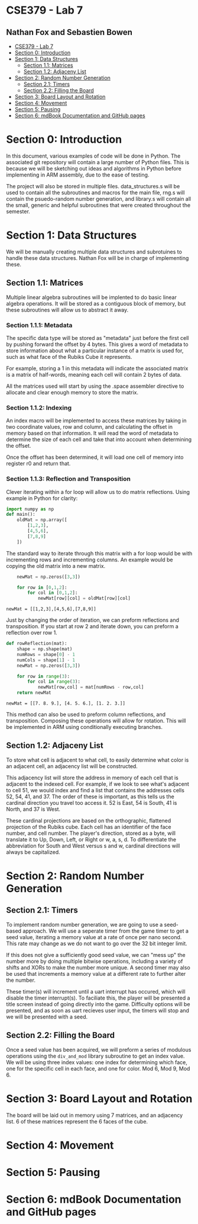 # CSE379 - Lab 7

## Nathan Fox and Sebastien Bowen <!-- omit in toc -->

- [CSE379 - Lab 7](#cse379---lab-7)
- [Section 0: Introduction](#section-0-introduction)
- [Section 1: Data Structures](#section-1-data-structures)
  - [Section 1.1: Matrices](#section-11-matrices)
  - [Section 1.2: Adjaceny List](#section-12-adjaceny-list)
- [Section 2: Random Number Generation](#section-2-random-number-generation)
  - [Section 2.1: Timers](#section-21-timers)
  - [Section 2.2: Filling the Board](#section-22-filling-the-board)
- [Section 3: Board Layout and Rotation](#section-3-board-layout-and-rotation)
- [Section 4: Movement](#section-4-movement)
- [Section 5: Pausing](#section-5-pausing)
- [Section 6: mdBook Documentation and GitHub pages](#section-6-mdbook-documentation-and-github-pages)

# Section 0: Introduction

In this document, various examples of code will be done in Python.  The associated git repository will contain a large number of Python files.  This is because we will be sketching out ideas and algorithms in Python before implementing in ARM assembly, due to the ease of testing.

The project will also be stored in multiple files.  data_structures.s will be used to contain all the subroutines and macros for the main file, rng.s will contain the psuedo-random number generation, and library.s will contain all the small, generic and helpful subroutines that were created throughout the semester.

# Section 1: Data Structures

We will be manually creating multiple data structures and subrotuines to handle these data structures.  Nathan Fox will be in charge of implementing these.  

## Section 1.1: Matrices

Multiple linear algebra subroutines will be implented to do basic linear algebra operations.  It will be stored as a contiguous block of memory, but these subroutines will allow us to abstract it away.

### Section 1.1.1: Metadata <!-- omit in toc -->
The specific data type will be stored as "metadata" just before the first cell by pushing forward the offset by 4 bytes.  This gives a word of metadata to store information about what a particular instance of a matrix is used for, such as what face of the Rubiks Cube it represents.

For example, storing a 1 in this metadata will indicate the associated matrix is a matrix of half-words, meaning each cell will contain 2 bytes of data.

All the matrices used will start by using the .space assembler directive to allocate and clear enough memory to store the matrix.

### Section 1.1.2: Indexing <!-- omit in toc -->
An index macro will be implemented to access these matrices by taking in two coordinate values, row and column, and calculating the offset in memory based on that information.  It will read the word of metadata to determine the size of each cell and take that into account when determining the offset.

Once the offset has been determined, it will load one cell of memory into register r0 and return that.

### Section 1.1.3: Reflection and Transposition <!-- omit in toc -->
Clever iterating within a for loop will allow us to do matrix reflections.  Using example in Python for clarity:

~~~python
import numpy as np
def main():
    oldMat = np.array([
        [1,2,3],
        [4,5,6],
        [7,8,9]
    ])
~~~

The standard way to iterate through this matrix with a for loop would be with incrementing rows and incrementing columns.  An example would be copying the old matrix into a new matrix.

```python
    newMat = np.zeros([3,3])

    for row in [0,1,2]:
        for col in [0,1,2]:
            newMat[row][col] = oldMat[row][col]

```

```
newMat = [[1,2,3],[4,5,6],[7,8,9]]
```

Just by changing the order of iteration, we can preform reflections and transposition.  If you start at row 2 and iterate down, you can preform a reflection over row 1.

```python
def rowReflection(mat):
    shape = np.shape(mat)
    numRows = shape[0] - 1
    numCols = shape[1] - 1
    newMat = np.zeros([3,3])

    for row in range(3):
        for col in range(3):
            newMat[row,col] = mat[numRows - row,col]
    return newMat
```
```
newMat = [[7. 8. 9.], [4. 5. 6.], [1. 2. 3.]]
```

This method can also be used to preform column reflections, and transposition.  Composing these operations will allow for rotation.  This will be implemented in ARM using conditionally executing branches.

## Section 1.2: Adjaceny List

To store what cell is adjacent to what cell, to easily determine what color is an adjacent cell, an adjacency list will be constructed.  

This adjacency list will store the address in memory of each cell that is adjacent to the indexed cell.  For example, if we look to see what's adjacent to cell 51, we would index and find a list that contains the addresses cells 52, 54, 41, and 37.  The order of these is important, as this tells us the cardinal direction you travel too access it.  52 is East, 54 is South, 41 is North, and 37 is West.  

These cardinal projections are based on the orthographic, flattened projection of the Rubiks cube.  Each cell has an identifier of the face number, and cell number.  The player's direction, stored as a byte, will translate it to Up, Down, Left, or Right or w, a, s, d.  To differentiate the abbreviation for South and West versus s and w, cardinal directions will always be capitalized.  

# Section 2: Random Number Generation
## Section 2.1: Timers 
To implement random number generation, we are going to use a seed-based approach.  We will use a seperate timer from the game timer to get a seed value, iterating a memory value at a rate of once per nano second.  This rate may change as we do not want to go over the 32 bit integer limit.  

If this does not give a sufficiently good seed value, we can "mess up" the number more by doing multiple bitwise operations, including a variety of shifts and XORs to make the number more unique.  A second timer may also be used that increments a memory value at a different rate to further alter the number.

These timer(s) will increment until a uart interrupt has occured, which will disable the timer interrupt(s).  To faciliate this, the player will be presented a title screen instead of going directly into the game.  Difficulty options will be presented, and as soon as uart recieves user input, the timers will stop and we will be presented with a seed.

## Section 2.2: Filling the Board

Once a seed value has been acquired, we will preform a series of modulous operations using the `div_and_mod` library subroutine to get an index value.  We will be using three index values: one index for determining which face, one for the specific cell in each face, and one for color.  Mod 6, Mod 9, Mod 6.

# Section 3: Board Layout and Rotation

The board will be laid out in memory using 7 matrices, and an adjacency list. 6 of these matrices represent the 6 faces of the cube.  

# Section 4: Movement

# Section 5: Pausing

# Section 6: mdBook Documentation and GitHub pages